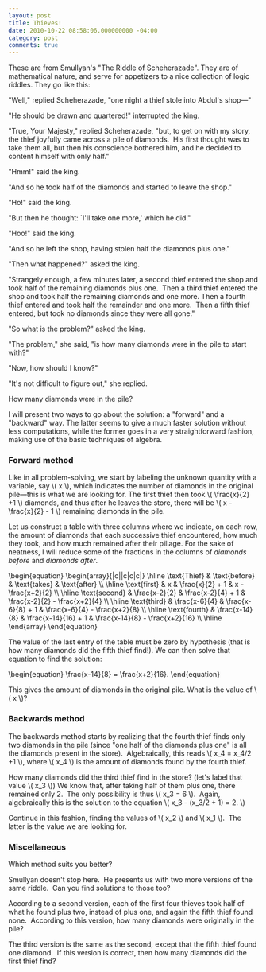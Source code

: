 ```yaml
---
layout: post
title: Thieves!
date: 2010-10-22 08:58:06.000000000 -04:00
category: post
comments: true 
---
```

These are from Smullyan's "The Riddle of Scheherazade".  They are of mathematical nature, and serve for appetizers to a nice collection of logic riddles.  They go like this:

<div class="well">
<p>"Well," replied Scheherazade, "one night a thief stole into Abdul's shop—"</p>
<p>"He should be drawn and quartered!" interrupted the king.</p>
<p>"True, Your Majesty," replied Scheherazade, "but, to get on with my story, the thief joyfully came across a pile of diamonds.  His first thought was to take them all, but then his conscience bothered him, and he decided to content himself with only half."</p>
<p>"Hmm!" said the king.</p>
<p>"And so he took half of the diamonds and started to leave the shop."</p>
<p>"Ho!" said the king.</p>
<p>"But then he thought: `I'll take one more,' which he did."</p>
<p>"Hoo!" said the king.</p>
<p>"And so he left the shop, having stolen half the diamonds plus one."</p>
<p>"Then what happened?" asked the king.</p>
<p>"Strangely enough, a few minutes later, a second thief entered the shop and took half of the remaining diamonds plus one.  Then a third thief entered the shop and took half the remaining diamonds and one more. Then a fourth thief entered and took half the remainder and one more.  Then a fifth thief entered, but took no diamonds since they were all gone."</p>
<p>"So what is the problem?" asked the king.</p>
<p>"The problem," she said, "is how many diamonds were in the pile to start with?"</p>
<p>"Now, how should I know?"</p>
<p>"It's not difficult to figure out," she replied.</p>
<p>How many diamonds were in the pile?</p>
</div>

I will present two ways to go about the solution: a "forward" and a "backward" way.  The latter seems to give a much faster solution without less computations, while the former goes in a very straightforward fashion, making use of the basic techniques of algebra.</p>

### Forward method

Like in all problem-solving, we start by labeling the unknown quantity with a variable, say <span>\\( x \\)</span>, which indicates the number of diamonds in the original pile—this is what we are looking for.  The first thief then took <span>\\( \frac{x}{2} +1 \\)</span> diamonds, and thus after he leaves the store, there will be <span>\\( x - \frac{x}{2} - 1 \\)</span> remaining diamonds in the pile.

Let us construct a table with three columns where we indicate, on each row, the amount of diamonds that each successive thief encountered, how much they took, and how much remained after their pillage.  For the sake of neatness, I will reduce some of the fractions in the columns of *diamonds before* and *diamonds after*.

<div>
	\begin{equation}
	\begin{array}{|c||c|c|c|} 
	\hline \text{Thief} &amp; \text{before} &amp; \text{takes} &amp; \text{after} \\
	\hline \text{first} &amp; x &amp; \frac{x}{2} + 1 &amp; x - \frac{x+2}{2} \\
	\hline \text{second} &amp; \frac{x-2}{2} &amp; \frac{x-2}{4} + 1 &amp; \frac{x-2}{2} - \frac{x+2}{4} \\
	\hline \text{third} &amp; \frac{x-6}{4} &amp; \frac{x-6}{8} + 1 &amp; \frac{x-6}{4} - \frac{x+2}{8} \\
	\hline \text{fourth} &amp; \frac{x-14}{8} &amp; \frac{x-14}{16} + 1 &amp; \frac{x-14}{8} - \frac{x+2}{16} \\
	\hline \end{array}
	\end{equation}
</div>

The value of the last entry of the table must be zero by hypothesis (that is how many diamonds did the fifth thief find!).  We can then solve that equation to find the solution:

<div>
	\begin{equation}
	\frac{x-14}{8} = \frac{x+2}{16}.
	\end{equation}
</div>

This gives the amount of diamonds in the original pile.  What is the value of <span>\\( x \\)</span>?</p>

### Backwards method

The backwards method starts by realizing that the fourth thief finds only two diamonds in the pile (since "one half of the diamonds plus one" is all the diamonds present in the store).  Algebraically, this reads <span>\\( x_4 = x_4/2 +1 \\)</span>, where <span>\\( x_4 \\)</span> is the amount of diamonds found by the fourth thief.

How many diamonds did the third thief find in the store? (let's label that value <span>\\( x_3 \\)</span>) We know that, after taking half of them plus one, there remained only 2.  The only possibility is thus <span>\\( x_3 = 6 \\)</span>.  Again, algebraically this is the solution to the equation <span>\\( x_3 - (x_3/2 + 1) = 2. \\)</span>

Continue in this fashion, finding the values of <span>\\( x_2 \\)</span> and <span>\\( x_1 \\)</span>.  The latter is the value we are looking for.

### Miscellaneous

Which method suits you better?

Smullyan doesn't stop here.  He presents us with two more versions of the same riddle.  Can you find solutions to those too?

<div class="well">
<p>According to a second version, each of the first four thieves took half of what he found plus two, instead of plus one, and again the fifth thief found none.  According to this version, how many diamonds were originally in the pile?</p>

<p>The third version is the same as the second, except that the fifth thief found one diamond.  If this version is correct, then how many diamonds did the first thief find?</p>
</div>
